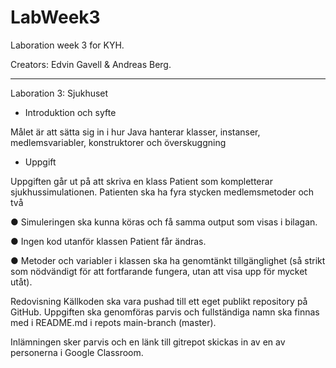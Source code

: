 # LabWeek3

Laboration week 3 for KYH.

Creators: Edvin Gavell & Andreas Berg.

---
Laboration 3: Sjukhuset

- Introduktion och syfte

Målet är att sätta sig in i hur Java hanterar klasser, instanser, medlemsvariabler,
konstruktorer och överskuggning

- Uppgift

Uppgiften går ut på att skriva en klass Patient som kompletterar sjukhussimulationen.
Patienten ska ha fyra stycken medlemsmetoder och två 

● Simuleringen ska kunna köras och få samma output som visas i bilagan.

● Ingen kod utanför klassen Patient får ändras.

● Metoder och variabler i klassen ska ha genomtänkt tillgänglighet (så strikt som
nödvändigt för att fortfarande fungera, utan att visa upp för mycket utåt).

Redovisning
Källkoden ska vara pushad till ett eget publikt repository på GitHub. Uppgiften ska
genomföras parvis och fullständiga namn ska finnas med i README.md i repots
main-branch (master). 

Inlämningen sker parvis och en länk till gitrepot skickas in av en av
personerna i Google Classroom.